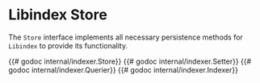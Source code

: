 # Libindex Store
The `Store` interface implements all necessary persistence methods for
`Libindex` to provide its functionality.

{{# godoc internal/indexer.Store}}
{{# godoc internal/indexer.Setter}}
{{# godoc internal/indexer.Querier}}
{{# godoc internal/indexer.Indexer}}
